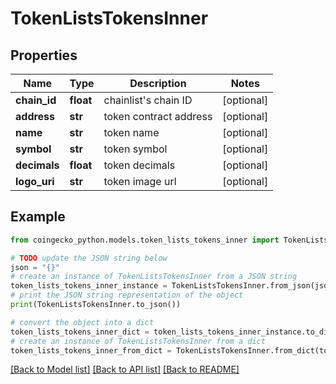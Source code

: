 # TokenListsTokensInner


## Properties

Name | Type | Description | Notes
------------ | ------------- | ------------- | -------------
**chain_id** | **float** | chainlist&#39;s chain ID | [optional] 
**address** | **str** | token contract address | [optional] 
**name** | **str** | token name | [optional] 
**symbol** | **str** | token symbol | [optional] 
**decimals** | **float** | token decimals | [optional] 
**logo_uri** | **str** | token image url | [optional] 

## Example

```python
from coingecko_python.models.token_lists_tokens_inner import TokenListsTokensInner

# TODO update the JSON string below
json = "{}"
# create an instance of TokenListsTokensInner from a JSON string
token_lists_tokens_inner_instance = TokenListsTokensInner.from_json(json)
# print the JSON string representation of the object
print(TokenListsTokensInner.to_json())

# convert the object into a dict
token_lists_tokens_inner_dict = token_lists_tokens_inner_instance.to_dict()
# create an instance of TokenListsTokensInner from a dict
token_lists_tokens_inner_from_dict = TokenListsTokensInner.from_dict(token_lists_tokens_inner_dict)
```
[[Back to Model list]](../README.md#documentation-for-models) [[Back to API list]](../README.md#documentation-for-api-endpoints) [[Back to README]](../README.md)


